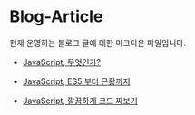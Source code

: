 # Blog-Article

현재 운영하는 블로그 글에 대한 마크다운 파일입니다.

- [JavaScript, 무엇인가?](/What_is_JavaScript/What_is_JavaScript.md)

- [JavaScript, ES5 부터 근황까지](/ES5_to_Recently/ES5_to_Recently.md)

- [JavaScript, 깔끔하게 코드 짜보기](/How_to_make_Clean_Code/How_to_make_Clean_Code.md)
